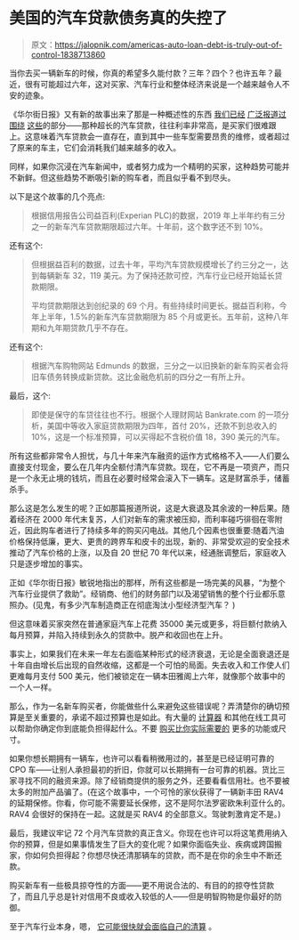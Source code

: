# 美国的汽车贷款债务真的失控了

> 原文：<https://jalopnik.com/americas-auto-loan-debt-is-truly-out-of-control-1838713860>

当你去买一辆新车的时候，你真的希望多久能付款？三年？四个？也许五年？最近，很有可能超过六年，这对买家、汽车行业和整体经济来说是一个越来越令人不安的迹象。



《华尔街日报》又有新的故事出来了那是一种概述性的东西 [我们已经](https://jalopnik.com/the-97-month-car-loan-is-the-craziest-new-car-buying-tr-472876323) [广泛报道过](https://jalopnik.com/americans-owe-a-record-1-1-trillion-in-car-loans-1818506226)[围绕](https://jalopnik.com/your-average-car-payment-is-now-a-record-523-per-month-1826450154) [这些](https://jalopnik.com/subprime-auto-king-santander-reaches-11-8-million-sett-1830591616)的部分——那种超长的汽车贷款，往往利率非常高，是买家们很难跟上。这意味着汽车贷款会一直存在，直到其中一些车型需要昂贵的维修，或者超过了原来的车主，它们会消耗我们越来越多的收入。

同样，如果你沉浸在汽车新闻中，或者努力成为一个精明的买家，这种趋势可能并不新鲜。但这些趋势不断吸引新的购车者，而且似乎看不到尽头。

以下是这个故事的几个亮点:

> 根据信用报告公司益百利(Experian PLC)的数据，2019 年上半年约有三分之一的新车汽车贷款期限超过六年。十年前，这个数字还不到 10%。

还有这个:

> 但根据益百利的数据，过去十年，平均汽车贷款规模增长了约三分之一，达到每辆新车 32，119 美元。为了保持还款可控，汽车行业已经开始延长贷款期限。
> 
> 平均贷款期限达到创纪录的 69 个月。有些持续时间更长。据益百利称，今年上半年，1.5%的新车汽车贷款期限为 85 个月或更长。五年前，这种八年期和九年期贷款几乎不存在。

还有这个:

> 根据汽车购物网站 Edmunds 的数据，三分之一以旧换新的新车购买者会将旧车债务转换成新贷款。这比金融危机前的四分之一有所上升。

最后，这个:

> 即使是保守的车贷往往也不行。根据个人理财网站 Bankrate.com 的一项分析，美国中等收入家庭贷款期限为四年，首付 20%，还款不到总收入的 10%，这是一个标准预算，可以买得起不含税价值 18，390 美元的汽车。

所有这些都非常令人担忧，与几十年来汽车融资的运作方式格格不入——人们要么直接支付现金，要么在几年内全额付清汽车贷款。现在，它不再是一项资产，而只是一个永无止境的钱坑，而且在必要时经常会滚入下一辆车。这是财富杀手，储蓄杀手。

那么这是怎么发生的呢？正如那篇报道所说，这是大衰退及其余波的一种后果。随着经济在 2000 年代末复苏，人们对新车的需求被压抑，而利率碰巧徘徊在零附近，因此购车者进行了持续多年的购买闪电战。其他几个因素也很重要:随着汽油价格保持低廉，更大、更贵的跨界车和皮卡的出现，新的、非常受欢迎的安全技术推动了汽车价格的上涨，以及自 20 世纪 70 年代以来，经通胀调整后，家庭收入只是逐步增加的事实。

正如《华尔街日报》敏锐地指出的那样，所有这些都是一场完美的风暴，“为整个汽车行业提供了救助”。经销商、他们的财务部门以及渴望销售的整个行业都乐意照办。(见鬼，有多少汽车制造商正在彻底淘汰小型经济型汽车？ )

但这意味着买家突然在普通家庭汽车上花费 35000 美元或更多，将巨额付款纳入每月预算，并陷入持续到永久的贷款中。脱产和收回也在上升。

事实上，如果我们在未来一年左右面临某种形式的经济衰退，无论是全面衰退还是十年自由增长后出现的自然收缩，这都是一个可怕的局面。失去收入和工作使人们更难每月支付 500 美元，他们被锁定在一辆本田雅阁上六年，就像那个故事中的一个人一样。

那么，作为一名新车购买者，你能做些什么来避免这些错误呢？弄清楚你的确切预算是至关重要的，承诺不超过预算也是如此。有大量的 [计算器](https://www.cars.com/car-affordability-calculator/) 和其他在线工具可以帮助你确定你到底能负担得起什么。不要 [购买比你实际需要的](https://jalopnik.com/stop-overbuying-your-cars-1829751357) 更多的功能或尺寸。

如果你想长期拥有一辆车，也许可以看看稍微用过的，甚至是已经证明可靠的 CPO 车——让别人承担最初的折旧，你就可以长期拥有一台可靠的机器。货比三家寻找不同的融资来源。除了经销商提供的服务之外，还要看看信用社。也不要被太多的附加产品骗了。(在这个故事中，一个可怜的家伙获得了一辆新丰田 RAV4 的延期保修。你看，你可能不需要延长保修，这不是阿尔法罗密欧朱利亚什么的。RAV4 会很好的保持在一起。这就是买 RAV4 的全部意义。驾驶刺激肯定不是。)

最后，我建议牢记 72 个月汽车贷款的真正含义。你现在也许可以将这笔费用纳入你的预算，但是如果事情发生了巨大的变化呢？如果你面临失业、疾病或跨国搬家，你如何负担得起？你想尽快还清那辆车的贷款，而不是在你的余生中不断还款。

购买新车有一些极具掠夺性的方面——更不用说合法的、有目的的掠夺性贷款 了，而且几乎总是针对信用不良或收入较低的人——但是明智购物是你最好的防御。

至于汽车行业本身，嗯， [它可能很快就会面临自己的清算](https://jalopnik.com/the-collapse-might-finally-be-here-1838696472) 。